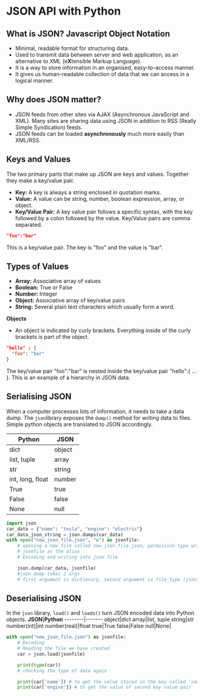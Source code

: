 # JSON API with Python 

## What is JSON? Javascript Object Notation 
- Minimal, readable format for structuring data.
- Used to transmit data between server and web application, as an alternative to XML (e**X**tensible Markup Language).
- It is a way to store information in an organised, easy-to-access manner.
- It gives us human-readable collection of data that we can access in a logical manner. 

## Why does JSON matter?

- JSON feeds from other sites via AJAX (Asynchronous JavaScript and XML). Many sites are sharing data using JSON in addition to RSS (Really Simple Syndication) feeds.
- JSON feeds can be loaded **asynchronously** much more easily than XML/RSS.

## Keys and Values 
The two primary parts that make up JSON are keys and values. 
Together they make a key/value pair. 

- **Key:** A key is always a string enclosed in quotation marks.
- **Value:** A value can be string, number, boolean expression, array, or object.
- **Key/Value Pair:** A key value pair follows a specific syntax, with the key followed by a colon followed by the value. Key/Value pairs are comma separated.

```json
"foo":"bar"
```
This is a key/value pair. The key is "foo" and the value is "bar".

## Types of Values
- **Array:** Associative array of values
- **Boolean:** True or False
- **Number:** Integer
- **Object:** Associative array of key/value pairs
- **String:** Several plain text characters which usually form a word.

**Objects**
- An object is indicated by curly brackets. Everything inside of the curly brackets is part of the object. 

```json
"hello" : {
  "foo": "bar"
}
```
The key/value pair "foo":"bar" is nested inside the key/value pair "hello":{ ... }. This is an example of a hierarchy in JSON data.

## Serialising JSON
When a computer processes lots of information, it needs to take a data dump. The `json`library exposes the `dump()` method for writing data to files.
Simple python objects are translated to JSON accordingly. 

**Python**|**JSON**
--------|-------
dict|object
list, tuple|array
str|string
int, long, float|number
True| true
False|false
None|null

```python
import json
car_data = {"name": "tesla", "engine": "electric"}
car_data_json_string = json.dumps(car_data)
with open("new_json_file.json", "w") as jsonfile:
    # opening a new file called new_json_file.json, permission type write 'w'
    # jsonfile as the alias
    # Encoding and writing into json file

    json.dump(car_data, jsonfile)
    #json.dump takes 2 args
    # first argument is dictionary, second argument is file_type (jsonfile)
```

## Deserialising JSON
In the `json` library, `load()` and `loads()` turn JSON encoded data into Python objects.
**JSON**|**Python**
--------|-------
object|dict
array|list, tuple
string|str
number(int)|int
number(real)|float
true|True
false|False
null|None|

```python
with open("new_json_file.json") as jsonfile:
    # Decoding
    # Reading the file we have created
    car = json.load(jsonfile)

    print(type(car))
    # checking the type of data again

    print(car['name']) # to get the value stored in the key called 'name'
    print(car['engine']) # to get the value of second key value pair
```